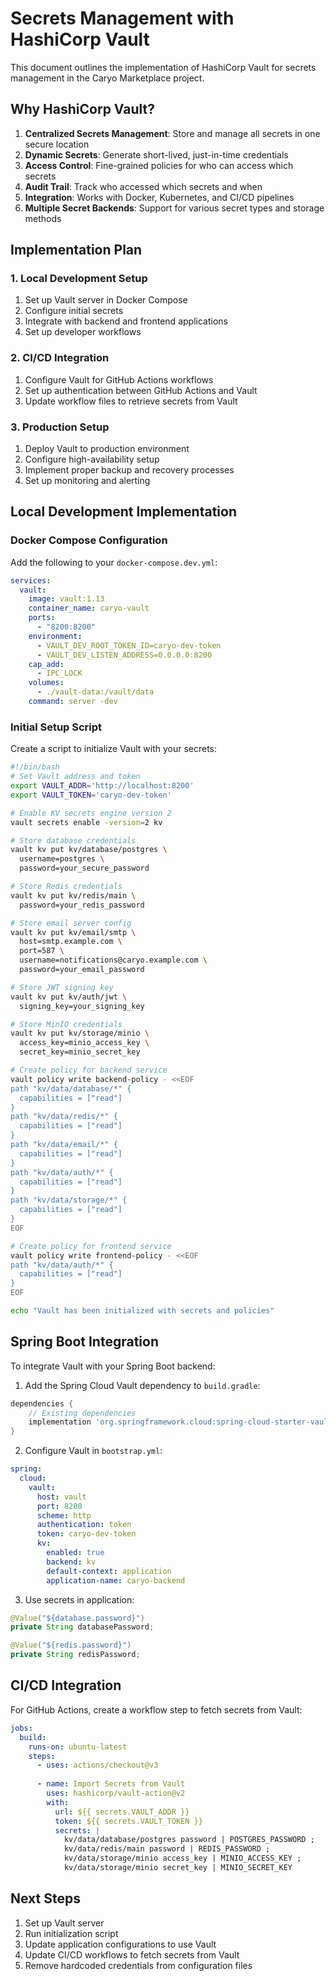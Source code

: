 # Secrets Management with HashiCorp Vault

This document outlines the implementation of HashiCorp Vault for secrets management in the Caryo Marketplace project.

## Why HashiCorp Vault?

1. **Centralized Secrets Management**: Store and manage all secrets in one secure location
2. **Dynamic Secrets**: Generate short-lived, just-in-time credentials
3. **Access Control**: Fine-grained policies for who can access which secrets
4. **Audit Trail**: Track who accessed which secrets and when
5. **Integration**: Works with Docker, Kubernetes, and CI/CD pipelines
6. **Multiple Secret Backends**: Support for various secret types and storage methods

## Implementation Plan

### 1. Local Development Setup

1. Set up Vault server in Docker Compose
2. Configure initial secrets
3. Integrate with backend and frontend applications
4. Set up developer workflows

### 2. CI/CD Integration

1. Configure Vault for GitHub Actions workflows
2. Set up authentication between GitHub Actions and Vault
3. Update workflow files to retrieve secrets from Vault

### 3. Production Setup

1. Deploy Vault to production environment
2. Configure high-availability setup
3. Implement proper backup and recovery processes
4. Set up monitoring and alerting

## Local Development Implementation

### Docker Compose Configuration

Add the following to your `docker-compose.dev.yml`:

```yaml
services:
  vault:
    image: vault:1.13
    container_name: caryo-vault
    ports:
      - "8200:8200"
    environment:
      - VAULT_DEV_ROOT_TOKEN_ID=caryo-dev-token
      - VAULT_DEV_LISTEN_ADDRESS=0.0.0.0:8200
    cap_add:
      - IPC_LOCK
    volumes:
      - ./vault-data:/vault/data
    command: server -dev
```

### Initial Setup Script

Create a script to initialize Vault with your secrets:

```bash
#!/bin/bash
# Set Vault address and token
export VAULT_ADDR='http://localhost:8200'
export VAULT_TOKEN='caryo-dev-token'

# Enable KV secrets engine version 2
vault secrets enable -version=2 kv

# Store database credentials
vault kv put kv/database/postgres \
  username=postgres \
  password=your_secure_password

# Store Redis credentials
vault kv put kv/redis/main \
  password=your_redis_password

# Store email server config
vault kv put kv/email/smtp \
  host=smtp.example.com \
  port=587 \
  username=notifications@caryo.example.com \
  password=your_email_password

# Store JWT signing key
vault kv put kv/auth/jwt \
  signing_key=your_signing_key

# Store MinIO credentials
vault kv put kv/storage/minio \
  access_key=minio_access_key \
  secret_key=minio_secret_key

# Create policy for backend service
vault policy write backend-policy - <<EOF
path "kv/data/database/*" {
  capabilities = ["read"]
}
path "kv/data/redis/*" {
  capabilities = ["read"]
}
path "kv/data/email/*" {
  capabilities = ["read"]
}
path "kv/data/auth/*" {
  capabilities = ["read"]
}
path "kv/data/storage/*" {
  capabilities = ["read"]
}
EOF

# Create policy for frontend service
vault policy write frontend-policy - <<EOF
path "kv/data/auth/*" {
  capabilities = ["read"]
}
EOF

echo "Vault has been initialized with secrets and policies"
```

## Spring Boot Integration

To integrate Vault with your Spring Boot backend:

1. Add the Spring Cloud Vault dependency to `build.gradle`:

```gradle
dependencies {
    // Existing dependencies
    implementation 'org.springframework.cloud:spring-cloud-starter-vault-config:4.0.1'
}
```

2. Configure Vault in `bootstrap.yml`:

```yaml
spring:
  cloud:
    vault:
      host: vault
      port: 8200
      scheme: http
      authentication: token
      token: caryo-dev-token
      kv:
        enabled: true
        backend: kv
        default-context: application
        application-name: caryo-backend
```

3. Use secrets in application:

```java
@Value("${database.password}")
private String databasePassword;

@Value("${redis.password}")
private String redisPassword;
```

## CI/CD Integration

For GitHub Actions, create a workflow step to fetch secrets from Vault:

```yaml
jobs:
  build:
    runs-on: ubuntu-latest
    steps:
      - uses: actions/checkout@v3
      
      - name: Import Secrets from Vault
        uses: hashicorp/vault-action@v2
        with:
          url: ${{ secrets.VAULT_ADDR }}
          token: ${{ secrets.VAULT_TOKEN }}
          secrets: |
            kv/data/database/postgres password | POSTGRES_PASSWORD ;
            kv/data/redis/main password | REDIS_PASSWORD ;
            kv/data/storage/minio access_key | MINIO_ACCESS_KEY ;
            kv/data/storage/minio secret_key | MINIO_SECRET_KEY
```

## Next Steps

1. Set up Vault server
2. Run initialization script
3. Update application configurations to use Vault
4. Update CI/CD workflows to fetch secrets from Vault
5. Remove hardcoded credentials from configuration files
